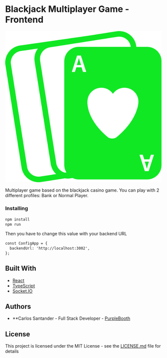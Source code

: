 # Blackjack Multiplayer Game - Frontend

![BlackJack](/shuffle-cards.svg)

Multiplayer game based on the blackjack casino game. You can play with 2 different profiles: Bank or Normal Player.

### Installing

```
npm install
npm run
```

Then you have to change this value with your backend URL

```
const ConfigApp = {
  backendUrl: 'http://localhost:3002',
};
```

## Built With

- [React](https://es.reactjs.org/)
- [TypeScript](https://www.typescriptlang.org/)
- [Socket.IO](https://socket.io/)

## Authors

- \*\*Carlos Santander - Full Stack Developer - [PurpleBooth](https://github.com/csantanderv)

## License

This project is licensed under the MIT License - see the [LICENSE.md](LICENSE.md) file for details
